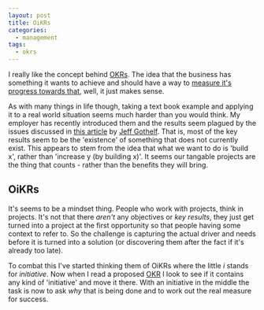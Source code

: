 ```yaml
---
layout: post
title: OiKRs
categories:
  - management
tags:
  - okrs
---
```

I really like the concept behind [OKRs](https://felipecastro.com/en/okr/what-is-okr/). The idea that the business has something it wants to achieve and should have a way to [measure it's progress towards that](https://okrexamples.co/), well, it just makes sense.

As with many things in life though, taking a text book example and applying it to a real world situation seems much harder than you would think. My employer has recently introduced them and the results seem plagued by the issues discussed in [this article](https://jeffgothelf.com/blog/you-suck-at-okrs-heres-why/) by [Jeff Gothelf](https://jeffgothelf.com/about/). That is, most of the key results seem to be the 'existence' of something that does not currently exist. This appears to stem from the idea that what we want to do is 'build x', rather than 'increase y (by building x)'. It seems our tangable projects are the thing that counts - rather than the benefits they will bring.

## OiKRs

It's seems to be a mindset thing. People who work with projects, think in projects. It's not that there _aren't_ any objectives or _key results_, they just get turned into a project at the first opportunity so that people having some context to refer to. So the challenge is capturing the actual driver and needs before it is turned into a solution (or discovering them after the fact if it's already too late).

To combat this I've started thinking them of OiKRs where the little _i_ stands for _initiative_. Now when I read a proposed [OKR](https://felipecastro.com/en/okr/what-is-okr/) I look to see if it contains any kind of 'initiative' and move it there. With an initiative in the middle the task is now to ask _why_ that is being done and to work out the real measure for success.
